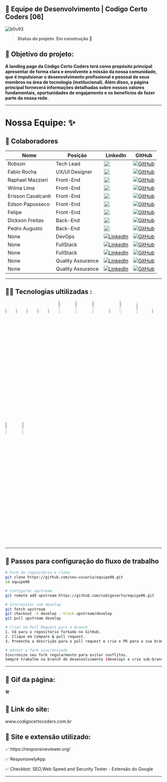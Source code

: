 
<h2> 🚀 Equipe de Desenvolvimento | Codigo Certo Coders [06]</h2> 

![b0v93](https://github.com/codigocerto/equipe06/assets/106245486/302a4c81-1343-47e4-8ddf-b11c502f51ba)


> ****Status do projeto****: **Em construção 🚧** 
<h2> 🎯 Objetivo do projeto:</h2>

**A landing page da Código Certo Coders terá como propósito principal apresentar de forma
clara e envolvente a missão da nossa comunidade, que é impulsionar o desenvolvimento
profissional e pessoal de seus membros na área de tecnologia (institucional). Além
disso, a página principal fornecerá informações detalhadas sobre nossos valores
fundamentais, oportunidades de engajamento e os benefícios de fazer parte da nossa rede.**

---

# Nossa Equipe: ✨

<h2>📮 Colaboradores </h2>

| **Nome** | **Posição** | **LinkedIn** | **GitHub** |
|---|---|---|---|
| Robson | Tech Lead |[<img src="https://github.com/codigocerto/equipe06/assets/106245486/e22b1c15-b795-4e0e-ab10-ae97c50c2880" width="50%" />](https://www.linkedin.com/in/robsonamendonca)| [![GitHub](https://img.shields.io/badge/GitHub-000?style=for-the-badge&logo=github&logoColor=white)](https://github.com/robsonamendonca) |
| Fabio Rocha | UX/UI Designer |[<img src="https://github.com/Fabiorocharb/equipe06/assets/106245486/0320248c-baec-4ba9-b9cf-7dcf81d3c18b" width="50%" />](https://www.linkedin.com/in/fabiorocharb)| [![GitHub](https://img.shields.io/badge/GitHub-000?style=for-the-badge&logo=github&logoColor=white)](https://github.com/Fabiorocharb) |
| Raphael Mazzieri | Front-End |[<img src="https://github.com/codigocerto/equipe06/assets/106245486/0c114aec-bb51-40ba-8365-86d42795ed43" width="50%" />](https://www.linkedin.com/in/raphael-mazzieri)| [![GitHub](https://img.shields.io/badge/GitHub-000?style=for-the-badge&logo=github&logoColor=white)](https://github.com/mazziera) |
| Wilma Lima | Front-End |[<img src="https://github.com/codigocerto/equipe06/assets/106245486/e76e260d-0bb3-4669-bc49-f11c2b16dbe9" width="50%" />](https://www.linkedin.com/in/wilma-souza) |[![GitHub](https://img.shields.io/badge/GitHub-000?style=for-the-badge&logo=github&logoColor=white)](https://github.com/wilmasouzapt) |
| Erisson Cavalcanti | Front-End |[<img src="https://github.com/codigocerto/equipe06/assets/106245486/9080127b-8969-40d1-baba-f96b1caf9b7d" width="50%"/>](https://www.linkedin.com/in/erisson-cavalcanti)| [![GitHub](https://img.shields.io/badge/GitHub-000?style=for-the-badge&logo=github&logoColor=white)](https://github.com/ErissonCavalcanti) |
| Edson Paposseco | Front-End |[<img src="https://github.com/Fabiorocharb/equipe06/assets/106245486/5ec883a5-b314-4704-9b1f-15ee9e9bccfe" width="50%"/>](https://www.linkedin.com/in/paposseco)| [![GitHub](https://img.shields.io/badge/GitHub-000?style=for-the-badge&logo=github&logoColor=white)](https://github.com) |
| Felipe | Front-End |[<img src="https://github.com/codigocerto/equipe06/assets/106245486/d987debf-1f12-4d5e-99ca-c2a7cba70c7b" width="50%"/>](https://www.linkedin.com/in/felipemelog)| [![GitHub](https://img.shields.io/badge/GitHub-000?style=for-the-badge&logo=github&logoColor=white)](https://github.com/FelipeMeloGomes) |
| Dickson Freitas | Back-End |[<img src="https://github.com/codigocerto/equipe06/assets/106245486/a371eff3-fce8-4772-9906-2ade45ca7af8" width="50%"/>](https://www.linkedin.com/in/dicksonfreitas)| [![GitHub](https://img.shields.io/badge/GitHub-000?style=for-the-badge&logo=github&logoColor=white)](https://github.com/dickfreitas) |
| Pedro Augusto | Back-End |[<img src="https://github.com/codigocerto/equipe06/assets/106245486/e92bb026-620c-4ca5-badd-43076155bcb8" width="50%"/>](https://br.linkedin.com/in/pedrohaugusto)| [![GitHub](https://img.shields.io/badge/GitHub-000?style=for-the-badge&logo=github&logoColor=white)](https://github.com) |
| None | DevOps | [![LinkedIn](https://img.shields.io/badge/LinkedIn-0A66C2?style=for-the-badge&logo=linkedin&logoColor=white)](https://www.linkedin.com) | [![GitHub](https://img.shields.io/badge/GitHub-000?style=for-the-badge&logo=github&logoColor=white)](https://github.com) |
| None | FullStack | [![LinkedIn](https://img.shields.io/badge/LinkedIn-0A66C2?style=for-the-badge&logo=linkedin&logoColor=white)](https://www.linkedin.com) | [![GitHub](https://img.shields.io/badge/GitHub-000?style=for-the-badge&logo=github&logoColor=white)](https://github.com) |
| None | FullStack | [![LinkedIn](https://img.shields.io/badge/LinkedIn-0A66C2?style=for-the-badge&logo=linkedin&logoColor=white)](https://www.linkedin.com) | [![GitHub](https://img.shields.io/badge/GitHub-000?style=for-the-badge&logo=github&logoColor=white)](https://github.com) |
| None | Quality Assurance | [![LinkedIn](https://img.shields.io/badge/LinkedIn-0A66C2?style=for-the-badge&logo=linkedin&logoColor=white)](https://www.linkedin.com) | [![GitHub](https://img.shields.io/badge/GitHub-000?style=for-the-badge&logo=github&logoColor=white)](https://github.com) |
| None | Quality Assurance | [![LinkedIn](https://img.shields.io/badge/LinkedIn-0A66C2?style=for-the-badge&logo=linkedin&logoColor=white)](https://www.linkedin.com) | [![GitHub](https://img.shields.io/badge/GitHub-000?style=for-the-badge&logo=github&logoColor=white)](https://github.com) |


---

<h2>👨‍💻 Tecnologias ultilizadas :</h2>
<div>
<img src="https://cdn.jsdelivr.net/gh/devicons/devicon/icons/html5/html5-original-wordmark.svg" width="6%" />
<img src="https://cdn.jsdelivr.net/gh/devicons/devicon/icons/css3/css3-original-wordmark.svg" width="6%" />
<img src="https://cdn.jsdelivr.net/gh/devicons/devicon/icons/javascript/javascript-original.svg" width="6%"/>

<img src="https://github.com/marwin1991/profile-technology-icons/assets/136815194/519bfaf3-c242-431e-a269-876979f05574" width="6%">
<img src="https://cdn.jsdelivr.net/gh/devicons/devicon/icons/github/github-original-wordmark.svg" width="6%"/>          
<img src="https://cdn.jsdelivr.net/gh/devicons/devicon@latest/icons/nodejs/nodejs-original-wordmark.svg" width="10%"/>
<img src="https://cdn.jsdelivr.net/gh/devicons/devicon@latest/icons/express/express-original-wordmark.svg" width="10%"/>          
<img src="https://cdn.jsdelivr.net/gh/devicons/devicon@latest/icons/mysql/mysql-original-wordmark.svg" width="10%"/>      

<img src="https://user-images.githubusercontent.com/25181517/186711335-a3729606-5a78-4496-9a36-06efcc74f800.png" width="6%">
<img src="https://cdn.jsdelivr.net/gh/devicons/devicon@latest/icons/trello/trello-original-wordmark.svg" width="10%" />
<img src="https://cdn.jsdelivr.net/gh/devicons/devicon@latest/icons/figma/figma-original.svg" width="9%"/>
<img src="https://cdn.jsdelivr.net/gh/devicons/devicon/icons/canva/canva-original.svg" width="6%"/>
<img src="https://cdn.jsdelivr.net/gh/devicons/devicon@latest/icons/vscode/vscode-original-wordmark.svg" width="10%" />
<img src="https://cdn.jsdelivr.net/gh/devicons/devicon@latest/icons/google/google-original-wordmark.svg" width="10%"/>                              
</div>


---

## 📁 Passos para configuração do fluxo de trabalho
```bash
# Fork do repositório e clone
git clone https://github.com/seu-usuario/equipe06.git
cd equipe06

# Configurar upstream
git remote add upstream https://github.com/codigocerto/equipe06.git

# Sincronizar com develop
git fetch upstream
git checkout -b develop --track upstream/develop
git pull upstream develop

# Criar um Pull Request para a branch
1. Vá para o repositório forkado no GitHub.
2. Clique em Compare & pull request.
3. Preencha a descrição para o pull request e crie o PR para a sua branch no repositório principal.

# manter o fork sincronizado
Sincronize seu fork regularmente para evitar conflitos.
Sempre trabalhe na branch de desenvolvimento (develop) e crie sub-branches para features específicas.
```
---


<h2>🎥 Gif da página: </h2>
🛠️
<h2>🔗 Link do site: </h2>
www.codigocertocoders.com.br

<h2>🧰 Site e extensão utilizado:</h2>

<p>✅ https://responsiveviewer.org/ </p>
<p>✅ ResponsivelyApp </p>
<p>✅ Checkbot: SEO,Web Speed and Security Tester - Extensão do Google </p>

---
